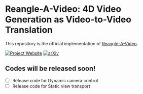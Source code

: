 # Reangle-A-Video: 4D Video Generation as Video-to-Video Translation 
This repository is the official implementation of [Reangle-A-Video](https://arxiv.org/abs/2503.09151).<br>

[![Project Website](https://img.shields.io/badge/Project-Website-orange)](https://hyeonho99.github.io/reangle-a-video/)
[![arXiv](https://img.shields.io/badge/arXiv-2312.00845-b31b1b.svg)](https://arxiv.org/abs/2503.09151)

## Codes will be released soon!
- [ ] Release code for Dynamic camera control
- [ ] Release code for Static view transport
